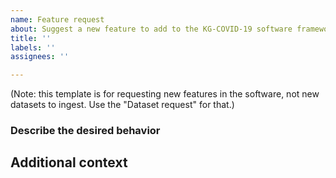 ```yaml
---
name: Feature request
about: Suggest a new feature to add to the KG-COVID-19 software framework
title: ''
labels: ''
assignees: ''

---
```

(Note: this template is for requesting new features in the software, not new datasets to ingest. Use the "Dataset request" for that.)

### Describe the desired behavior

## Additional context
